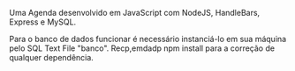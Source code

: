 Uma Agenda desenvolvido em JavaScript com NodeJS, HandleBars, Express e MySQL.

Para o banco de dados funcionar é necessário instanciá-lo em sua máquina pelo SQL Text File "banco".
Recp,emdadp npm install para a correção de qualquer dependência.
